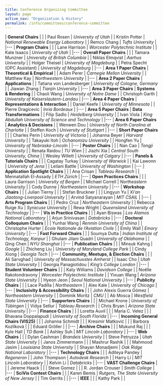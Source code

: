 ```yaml
---
title: Conference Organizing Committee
layout: page
active_nav: "Organization & History"
permalink: /info/committees/conference-committee
---
```


| **General Chairs** | |
| Paul Rosen | *University of Utah* |
| Kristin Potter | *National Renewable Energy Laboratory* |
| Remco Chang | *Tufts University* |
|---
| **Program Chairs** | |
| Lane Harrison | *Worcester Polytechnic Institute* |
| Kate Isaacs | *University of Utah* |
|---
| **Overall Paper Chairs** | |
| Tamara Munzner | *University of British Columbia* |
| Niklas Elmqvist | *Aarhus University* |
| Holger Theisel | *University of Magdeburg* |
| Petra Specht (OPC Assistant) | *University of Magdeburg* |
|---
| **Area 1 Paper Chairs** | **Theoretical & Empirical** |
| Adam Perer | *Carnegie Mellon University* |
| Matthew Kay | *Northwestern University* |
|---
| **Area 2 Paper Chairs** | **Applications** |
| Tatiana von Landesberger | *University of Cologne, Germany* |
| Jiawan Zhang | *Tianjin University* |
|---
| **Area 3 Paper Chairs** | **Systems & Rendering** |
| Chaoli Wang | *University of Notre Dame* |
| Christoph Garth | *University of Kaiserslautern-Landau* |
|---
| **Area 4 Paper Chairs** | **Representations & Interaction** |
| Daniel Keefe | *University of Minnesota* |
| Pierre Dragicevic | *Inria Bordeaux* |
|---
| **Area 5 Paper Chairs** | **Data Transformations** |
| Filip Sadlo | *Heidelberg University* |
| Ivan Viola | *King Abdullah University of Science and Technology* |
|---
| **Area 6 Paper Chairs** | **Analytics & Decisions** |
| Wenwen Dou | *University of North Carolina at Charlotte* |
| Steffen Koch | *University of Stuttgart* |
|---
| **Short Paper Chairs** | |
| Charles Perin | *University of Victoria* |
| Johanna Beyer | *Harvard University* |
| Takayuki Itoh | *Ochanomizu University* |
| Hongfen Yu | *University of Nebraska-Lincoln* |
|---
| **Poster Chairs** | |
| Nan Cao | *Tongji University* |
| Renata Raidou | *TU Wien* |
| Jiazhi Xia | *Central South University, China* |
| Wesley Willett | *University of Calgary* |
|---
| **Panels & Tutorials Chairs** | |
| Cagatay Turkay | *University of Warwick* |
| Kai Lawonn | *University of Jena* |
| Leilani Battle | *University of Washington* |
|---
| **Application Spotlight Chairs** | |
| Ana Crisan | *Tableau Research* |
| Mennatallah El-Assady | *ETH Zürich* |
|---
| **Open Practices Chairs** | |
| Laura Garrison | *University of Bergen* |
| Michael Correll | *Northeastern University* |
| Cody Dunne | *Northeastern University* |
|---
| **Workshop Chairs** | |
| Julian Tierny | |
| Stefan Bruckner | |
| Lingyun Yu | *Xi'an Jiaotong-Liverpool University* |
| Arvind Satyanarayan | *MIT CSAIL* |
|---
| **Arts Program Chairs** | |
| Pedro Cruz | *Northeastern University* |
| Rebecca Ruige Xu | *Syracuse University* |
| Rewa Wright | *Queensland University of Technology* |
|---
| **Vis in Practice Chairs** | |
| Ayan Biswas | *Los Alamos National Laboratory* |
| Arjun Srinivasan | *Databricks* |
|---
| **Doctoral Colloquium Chairs** | |
| Yunhai Wang | *Renmin University of China* |
| Christophe Hurter | *Ecole Nationale de l’Aviation Civile* |
| Emily Wall | *Emory University* |
|---
| **Fast Forward Chairs** | |
| Soumya Dutta | *Indian Institute of Technology, Kanpur* |
| Ghulam Jilani Quadri | *University of Oklahoma* |
| Qing Chen | *NYU Shanghai* |
|---
| **Publication Chairs** | |
| Minsuk Kahng | *Google* |
| Zhicheng Liu | *University of Maryland College Park* |
| Cindy Xiong | *Georgia Tech* |
|---
| **Community, Meetups, & Election Chairs** | |
| Ali Sarvghad | *University of Massachusstes Amherst* |
| Isaac Cho | *Utah State University* |
| Georgia Panagiotidou | *King’s College London* |
|---
| **Student Volunteer Chairs** | |
| Katy Williams | *Davidson College* |
| Noëlle Rakotondravony | *Worcester Polytechnic Institute* |
| Yixuan Wang | *Arizona State University* |
| Hyeon Jeon | *Seoul National University* |
|---
| **Publicity Chairs** | |
| Lace Padilla | *Northeastern* |
| Alex Kale | *University of Chicago* |
|---
| **Inclusivity & Accessibility Chairs** | |
| John Alexis Guerra Gómez | *Northeastern University* |
| Dominik Moritz | *CMU* |
| Ab Mosca | *Westfield State University* |
|---
| **Supporters Chairs** | |
| Michael Krone | *University of Tübingen* |
| Vidya Setlur | *Tableau Research* |
| Chris Bryan | *Arizona State University* |
|---
| **Finance Chairs** | |
| Loretta Auvil | |
| Maria C. Velez | |
| Bhavana Doppalapudi | *University of South Florida* |
|---
| **Incoming General Chairs (VIS25)** | |
| Johanna Schmidt | |
| Kresimir Matković | |
| Barbora Kozlíková | |
| Eduard Gröller | |
|---
| **Archive Chairs** | |
| Mukund Raj | |
| Kyle Hall | *TD Bank* |
| Ashley Suh | *MIT Lincoln Laboratory* |
|---
| **Web Chairs** | |
| Dylan Cashman | *Brandeis University* |
| Steve Petruzza | *Utah State University* |
| Janos Zimmermann | |
| Mashrur Rashik | |
| Mahmood Jasim | *Louisiana State University* |
| Shayan Monadjemi | *Oak Ridge National Laboratory* |
|---
| **Technology Chairs** | |
| Aditeya Pandey | *Regeneron* |
| John Thompson | *Autodesk Research* |
| Harry Li | *MIT Lincoln Laboratory* |
| Kelvin Li | *Databricks* |
|---
| **VAST Challenge Chairs** | |
| Jereme Haack | |
| Steve Gomez | |
| R. Jordan Crouser | *Smith College* |
|---
| **SciVis Contest Chairs** | |
| Karen Bemis | *Rutgers, The State University of New Jersey* |
| Tim Gerrits | |
|---
| **IEEE** | |
| Kathy Park | |
